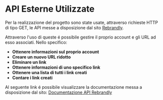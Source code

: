 # API Esterne Utilizzate

Per la realizzazione del progetto sono state usate, attraverso richieste HTTP di tipo GET, le API messe a disposizione dal sito [Rebrandly](https://rebrandly.com/).

Attraverso l'uso di queste é possibile gestire il proprio account e gli URL ad esso associati. Nello specifico:

* **Ottenere informazioni sul proprio account**
* **Creare un nuovo URL ridotto**
* **Eliminare un link**
* **Ottenere informazioni di uno specifico link**
* **Ottenere una lista di tutti i link creati**
* **Contare i link creati**


Al seguente link é possibile visualizzare la documentazione messa a disposizione dal sito: [Documentazione API Rebrandly](https://developers.rebrandly.com/docs)
